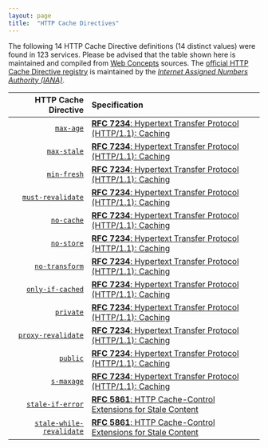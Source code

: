 ```yaml
---
layout: page
title:  "HTTP Cache Directives"
---
```




The following 14 HTTP Cache Directive definitions (14 distinct values) were found in 123 services. Please be advised that the table shown here is maintained and compiled from [Web Concepts](/) sources. The [official HTTP Cache Directive registry](http://www.iana.org/assignments/http-cache-directives/http-cache-directives.xhtml) is maintained by the [*Internet Assigned Numbers Authority (IANA)*](http://www.iana.org/).

HTTP Cache Directive | Specification
-------: | :-------
[`max-age`](../http-cache-directive/max-age) | [**RFC 7234**: Hypertext Transfer Protocol (HTTP/1.1): Caching](/specs/IETF/RFC/7234 "The Hypertext Transfer Protocol (HTTP) is an application-level protocol for distributed, collaborative, hypertext information systems. This document defines requirements on HTTP caches and the associated header fields that control cache behavior or indicate cacheable response messages.")
[`max-stale`](../http-cache-directive/max-stale) | [**RFC 7234**: Hypertext Transfer Protocol (HTTP/1.1): Caching](/specs/IETF/RFC/7234 "The Hypertext Transfer Protocol (HTTP) is an application-level protocol for distributed, collaborative, hypertext information systems. This document defines requirements on HTTP caches and the associated header fields that control cache behavior or indicate cacheable response messages.")
[`min-fresh`](../http-cache-directive/min-fresh) | [**RFC 7234**: Hypertext Transfer Protocol (HTTP/1.1): Caching](/specs/IETF/RFC/7234 "The Hypertext Transfer Protocol (HTTP) is an application-level protocol for distributed, collaborative, hypertext information systems. This document defines requirements on HTTP caches and the associated header fields that control cache behavior or indicate cacheable response messages.")
[`must-revalidate`](../http-cache-directive/must-revalidate) | [**RFC 7234**: Hypertext Transfer Protocol (HTTP/1.1): Caching](/specs/IETF/RFC/7234 "The Hypertext Transfer Protocol (HTTP) is an application-level protocol for distributed, collaborative, hypertext information systems. This document defines requirements on HTTP caches and the associated header fields that control cache behavior or indicate cacheable response messages.")
[`no-cache`](../http-cache-directive/no-cache) | [**RFC 7234**: Hypertext Transfer Protocol (HTTP/1.1): Caching](/specs/IETF/RFC/7234 "The Hypertext Transfer Protocol (HTTP) is an application-level protocol for distributed, collaborative, hypertext information systems. This document defines requirements on HTTP caches and the associated header fields that control cache behavior or indicate cacheable response messages.")
[`no-store`](../http-cache-directive/no-store) | [**RFC 7234**: Hypertext Transfer Protocol (HTTP/1.1): Caching](/specs/IETF/RFC/7234 "The Hypertext Transfer Protocol (HTTP) is an application-level protocol for distributed, collaborative, hypertext information systems. This document defines requirements on HTTP caches and the associated header fields that control cache behavior or indicate cacheable response messages.")
[`no-transform`](../http-cache-directive/no-transform) | [**RFC 7234**: Hypertext Transfer Protocol (HTTP/1.1): Caching](/specs/IETF/RFC/7234 "The Hypertext Transfer Protocol (HTTP) is an application-level protocol for distributed, collaborative, hypertext information systems. This document defines requirements on HTTP caches and the associated header fields that control cache behavior or indicate cacheable response messages.")
[`only-if-cached`](../http-cache-directive/only-if-cached) | [**RFC 7234**: Hypertext Transfer Protocol (HTTP/1.1): Caching](/specs/IETF/RFC/7234 "The Hypertext Transfer Protocol (HTTP) is an application-level protocol for distributed, collaborative, hypertext information systems. This document defines requirements on HTTP caches and the associated header fields that control cache behavior or indicate cacheable response messages.")
[`private`](../http-cache-directive/private) | [**RFC 7234**: Hypertext Transfer Protocol (HTTP/1.1): Caching](/specs/IETF/RFC/7234 "The Hypertext Transfer Protocol (HTTP) is an application-level protocol for distributed, collaborative, hypertext information systems. This document defines requirements on HTTP caches and the associated header fields that control cache behavior or indicate cacheable response messages.")
[`proxy-revalidate`](../http-cache-directive/proxy-revalidate) | [**RFC 7234**: Hypertext Transfer Protocol (HTTP/1.1): Caching](/specs/IETF/RFC/7234 "The Hypertext Transfer Protocol (HTTP) is an application-level protocol for distributed, collaborative, hypertext information systems. This document defines requirements on HTTP caches and the associated header fields that control cache behavior or indicate cacheable response messages.")
[`public`](../http-cache-directive/public) | [**RFC 7234**: Hypertext Transfer Protocol (HTTP/1.1): Caching](/specs/IETF/RFC/7234 "The Hypertext Transfer Protocol (HTTP) is an application-level protocol for distributed, collaborative, hypertext information systems. This document defines requirements on HTTP caches and the associated header fields that control cache behavior or indicate cacheable response messages.")
[`s-maxage`](../http-cache-directive/s-maxage) | [**RFC 7234**: Hypertext Transfer Protocol (HTTP/1.1): Caching](/specs/IETF/RFC/7234 "The Hypertext Transfer Protocol (HTTP) is an application-level protocol for distributed, collaborative, hypertext information systems. This document defines requirements on HTTP caches and the associated header fields that control cache behavior or indicate cacheable response messages.")
[`stale-if-error`](../http-cache-directive/stale-if-error) | [**RFC 5861**: HTTP Cache-Control Extensions for Stale Content](/specs/IETF/RFC/5861 "This document defines two independent HTTP Cache-Control extensions that allow control over the use of stale responses by caches.")
[`stale-while-revalidate`](../http-cache-directive/stale-while-revalidate) | [**RFC 5861**: HTTP Cache-Control Extensions for Stale Content](/specs/IETF/RFC/5861 "This document defines two independent HTTP Cache-Control extensions that allow control over the use of stale responses by caches.")
